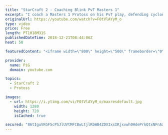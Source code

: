 ```yaml
---
title: "StarCraft 2 - Coaching Blink PvT Masters 1"
excerpt: "I coach a Masters 1 Protoss on his PvT play, defending cyclone pushes and controlling the midgame -- Watch live at https://www.twitch.tv/x5_pig"
originalUrl: https://youtube.com/watch?v=F0tVlAYyM_o
type: video
price: Free
length: PT1H18M31S
publishedDateTime: 2018-12-21T08:44:06Z
heat: 50

featuredContent: "<iframe width=\"800\" height=\"500\" frameborder=\"0\" src=\"https://www.youtube.com/embed/F0tVlAYyM_o\" allow=\"accelerometer; autoplay; encrypted-media; gyroscope; picture-in-picture\" allowfullscreen></iframe>"

provider:
  name: PiG
  domain: youtube.com

topics:
  - StarCraft 2
  - Protoss

images:
  - url: https://i.ytimg.com/vi/F0tVlAYyM_o/maxresdefault.jpg
    width: 1280
    height: 720
    isCached: true

secured: "86tIguVKGF5cPSJlUVtMFCBwLtjlRbWB4ZDXIxsIRjxvwh0HdePrkQtxNFnAxYqw2WasAkIUPsm/ra5E1kw+NobuYESB081ZA6my30E6Xtiu5FXzIXFuFtJOOKIFzS7IMZTmJLkwgdTW8QOeTDdJ++FoKsxqDQm174+Oq9tIBz7E7T7l3f46wzkHUvx7DS+22UA3jo3V5xUbgPvGmRCy2MXmUq/2+UH3lX7V+PYutwC4ToeafIqPdTNBk0RceCZzISAQujRdXOcMzoAi8HktUOrSOxpD+oKme37oiQH8v/Ic8nnRfjpH4mCh00Otwct2UFU1qW1YzDyYygtnYw2TVcu/WLNsRjDge8rzrfKNvLvpsYhLNbFPrW4pVzTNL0mKugOFsugWMTFlLmCD04C885+gyBfVJYwo2P2/Bm6xevA=;pQafPOx1GipYh+vHp1YT+A=="
---
```


